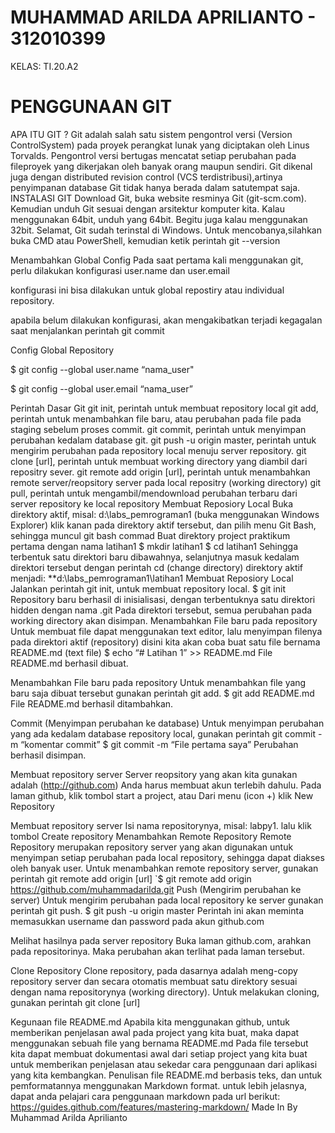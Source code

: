 # MUHAMMAD ARILDA APRILIANTO - 312010399
KELAS: TI.20.A2
# PENGGUNAAN GIT
APA ITU GIT ?
Git adalah salah satu sistem pengontrol versi (Version ControlSystem) pada proyek perangkat lunak yang diciptakan oleh Linus Torvalds.
Pengontrol versi bertugas mencatat setiap perubahan pada fileproyek yang dikerjakan oleh banyak orang maupun sendiri.
Git dikenal juga dengan distributed revision control (VCS terdistribusi),artinya penyimpanan database Git tidak hanya berada dalam satutempat saja.
INSTALASI GIT
Download Git, buka website resminya Git (git-scm.com).
Kemudian unduh Git sesuai dengan arsitektur komputer kita. Kalau menggunakan 64bit, unduh yang 64bit. Begitu juga kalau menggunakan 32bit.
Selamat, Git sudah terinstal di Windows. Untuk mencobanya,silahkan buka CMD atau PowerShell, kemudian ketik perintah
git --version 

Menambahkan Global Config
Pada saat pertama kali menggunakan git, perlu dilakukan konfigurasi user.name dan user.email

konfigurasi ini bisa dilakukan untuk global repostiry atau individual repository.

apabila belum dilakukan konfigurasi, akan mengakibatkan terjadi kegagalan saat menjalankan perintah git commit

Config Global Repository

$ git config --global user.name “nama_user"

$ git config --global user.email “nama_user”

Perintah Dasar Git
git init, perintah untuk membuat repository local
git add, perintah untuk menambahkan file baru, atau perubahan pada file pada staging sebelum proses commit.
git commit, perintah untuk menyimpan perubahan kedalam database git.
git push -u origin master, perintah untuk mengirim perubahan pada repository local menuju server repository.
git clone [url], perintah untuk membuat working directory yang diambil dari repositry sever.
git remote add origin [url], perintah untuk menambahkan remote server/reopsitory server pada local repositry (working directory)
git pull, perintah untuk mengambil/mendownload perubahan terbaru dari server repository ke local repository
Membuat Reposiory Local
Buka direktory aktif, misal: d:\labs_pemrograman1 (buka menggunakan Windows Explorer)
klik kanan pada direktory aktif tersebut, dan pilih menu Git Bash, sehingga muncul git bash commad
Buat direktory project praktikum pertama dengan nama latihan1 $ mkdir latihan1 $ cd latihan1
Sehingga terbentuk satu direktori baru dibawahnya, selanjutnya masuk kedalam direktori tersebut dengan perintah cd (change directory)
direktory aktif menjadi: **d:\labs_pemrograman1\latihan1
Membuat Reposiory Local
Jalankan perintah git init, untuk membuat repository local. $ git init
Repository baru berhasil di inisialisasi, dengan terbentuknya satu direktori hidden dengan nama .git
Pada direktori tersebut, semua perubahan pada working directory akan disimpan.
Menambahkan File baru pada repository
Untuk membuat file dapat menggunakan text editor, lalu menyimpan filenya pada direktori aktif (repository)
disini kita akan coba buat satu file bernama README.md (text file) $ echo “# Latihan 1” >> README.md
File README.md berhasil dibuat.


Menambahkan File baru pada repository
Untuk menambahkan file yang baru saja dibuat tersebut gunakan perintah git add. $ git add README.md
File README.md berhasil ditambahkan.


Commit (Menyimpan perubahan ke database)
Untuk menyimpan perubahan yang ada kedalam database repository local, gunakan perintah git commit -m “komentar commit” $ git commit -m “File pertama saya”
Perubahan berhasil disimpan.


Membuat repository server
Server reopsitory yang akan kita gunakan adalah (http://github.com)
Anda harus membuat akun terlebih dahulu.
Pada laman github, klik tombol start a project, atau
Dari menu (icon +) klik New Repository


Membuat repository server
Isi nama repositorynya, misal: labpy1.
lalu klik tombol Create repository
Menambahkan Remote Repository
Remote Repository merupakan repository server yang akan digunakan untuk menyimpan setiap perubahan pada local repository, sehingga dapat diakses oleh banyak user.
Untuk menambahkan remote repository server, gunakan perintah git remote add origin [url] `$ git remote add origin https://github.com/muhammadarilda.git
Push (Mengirim perubahan ke server)
Untuk mengirim perubahan pada local repository ke server gunakan perintah git push. $ git push -u origin master
Perintah ini akan meminta memasukkan username dan password pada akun github.com


Melihat hasilnya pada server repository
Buka laman github.com, arahkan pada repositorinya.
Maka perubahan akan terlihat pada laman tersebut.


Clone Repository
Clone repository, pada dasarnya adalah meng-copy repository server dan secara otomatis membuat satu direktory sesuai dengan nama repositorynya (working directory).
Untuk melakukan cloning, gunakan perintah git clone [url]


Kegunaan file README.md
Apabila kita menggunakan github, untuk memberikan penjelasan awal pada project yang kita buat, maka dapat menggunakan sebuah file yang bernama README.md
Pada file tersebut kita dapat membuat dokumentasi awal dari setiap project yang kita buat untuk memberikan penjelasan atau sekedar cara penggunaan dari aplikasi yang kita kembangkan.
Penulisan file README.md berbasis teks, dan untuk pemformatannya menggunakan Markdown format.
untuk lebih jelasnya, dapat anda pelajari cara penggunaan markdown pada url berikut: https://guides.github.com/features/mastering-markdown/
Made In By Muhammad Arilda Aprilianto
